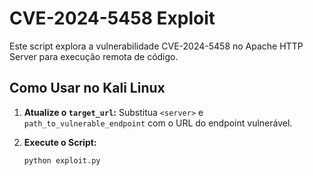 # CVE-2024-5458 Exploit

Este script explora a vulnerabilidade CVE-2024-5458 no Apache HTTP Server para execução remota de código.

## Como Usar no Kali Linux

1. **Atualize o `target_url`:** Substitua `<server>` e `path_to_vulnerable_endpoint` com o URL do endpoint vulnerável.

2. **Execute o Script:**

   ```bash
   python exploit.py


